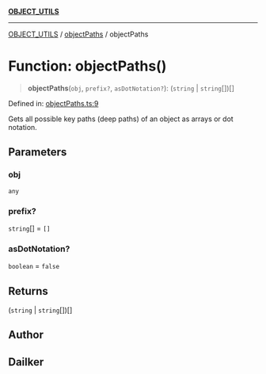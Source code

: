[**OBJECT_UTILS**](../../README.md)

***

[OBJECT_UTILS](../../README.md) / [objectPaths](../README.md) / objectPaths

# Function: objectPaths()

> **objectPaths**(`obj`, `prefix?`, `asDotNotation?`): (`string` \| `string`[])[]

Defined in: [objectPaths.ts:9](https://github.com/dailker/everyutil/blob/c1119b9befc384594ad07b4277ef37c36f79d0c2/src/object/objectPaths.ts#L9)

Gets all possible key paths (deep paths) of an object as arrays or dot notation.

## Parameters

### obj

`any`

### prefix?

`string`[] = `[]`

### asDotNotation?

`boolean` = `false`

## Returns

(`string` \| `string`[])[]

## Author

## Dailker
